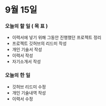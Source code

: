 
# 9월 15일

### 오늘의 할 일 ( 목 표 )
- 이력서에 넣기 위해 그동안 진행했던 프로젝트 정리 
- 프로젝트 깃허브의 리드미 작성
- 개인 기술서 작성
- 이력서 작성
- 자기소개서 작성

### 오늘의 한 일
- 깃허브 리드미 수정
- 개인 기술내역 작성
- 이력서 수정



# 
